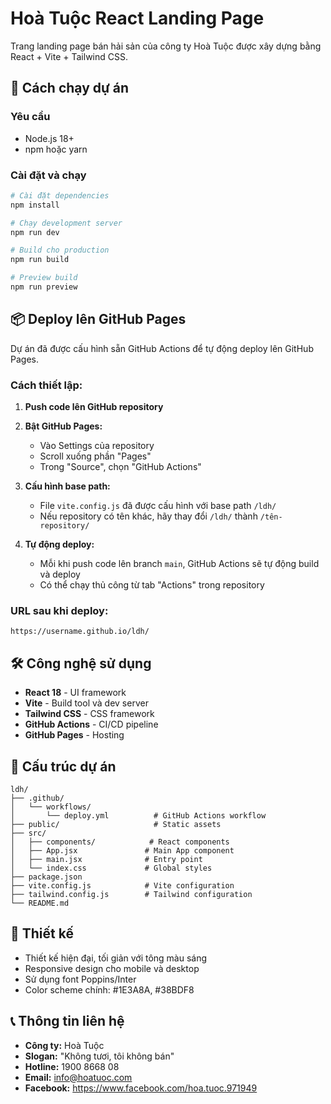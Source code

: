 # Hoà Tuộc React Landing Page

Trang landing page bán hải sản của công ty Hoà Tuộc được xây dựng bằng React + Vite + Tailwind CSS.

## 🚀 Cách chạy dự án

### Yêu cầu
- Node.js 18+ 
- npm hoặc yarn

### Cài đặt và chạy
```bash
# Cài đặt dependencies
npm install

# Chạy development server
npm run dev

# Build cho production
npm run build

# Preview build
npm run preview
```

## 📦 Deploy lên GitHub Pages

Dự án đã được cấu hình sẵn GitHub Actions để tự động deploy lên GitHub Pages.

### Cách thiết lập:

1. **Push code lên GitHub repository**

2. **Bật GitHub Pages:**
   - Vào Settings của repository
   - Scroll xuống phần "Pages" 
   - Trong "Source", chọn "GitHub Actions"

3. **Cấu hình base path:**
   - File `vite.config.js` đã được cấu hình với base path `/ldh/`
   - Nếu repository có tên khác, hãy thay đổi `/ldh/` thành `/tên-repository/`

4. **Tự động deploy:**
   - Mỗi khi push code lên branch `main`, GitHub Actions sẽ tự động build và deploy
   - Có thể chạy thủ công từ tab "Actions" trong repository

### URL sau khi deploy:
```
https://username.github.io/ldh/
```

## 🛠️ Công nghệ sử dụng

- **React 18** - UI framework
- **Vite** - Build tool và dev server
- **Tailwind CSS** - CSS framework
- **GitHub Actions** - CI/CD pipeline
- **GitHub Pages** - Hosting

## 📁 Cấu trúc dự án

```
ldh/
├── .github/
│   └── workflows/
│       └── deploy.yml          # GitHub Actions workflow
├── public/                     # Static assets
├── src/
│   ├── components/            # React components
│   ├── App.jsx               # Main App component
│   ├── main.jsx              # Entry point
│   └── index.css             # Global styles
├── package.json
├── vite.config.js            # Vite configuration
├── tailwind.config.js        # Tailwind configuration
└── README.md
```

## 🎨 Thiết kế

- Thiết kế hiện đại, tối giản với tông màu sáng
- Responsive design cho mobile và desktop
- Sử dụng font Poppins/Inter
- Color scheme chính: #1E3A8A, #38BDF8

## 📞 Thông tin liên hệ

- **Công ty:** Hoà Tuộc
- **Slogan:** "Không tươi, tôi không bán"
- **Hotline:** 1900 8668 08
- **Email:** info@hoatuoc.com
- **Facebook:** https://www.facebook.com/hoa.tuoc.971949
